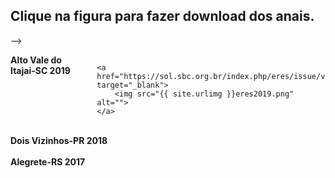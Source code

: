 ﻿---
layout: page-fullwidth
title: ""
#meta_title: "Duvidas? Entre em contato conosco"
subheadline: ""
#teaser: "Entre em contato conosco pelo e-mail #eres2020.uem@gmail.com"
permalink: "/anais/"
header:
   image_fullwidth: banner_eres2020.png
---

<h2>Clique na figura para fazer download dos anais.</h2>

<!--<div class="medium-8 columns t30">      
	<b>Maringá-PR 2020</b>
	
	<a href="" target="_blank">
		<img src="{{ site.urlimg }}banner_eres2020.png" alt="">
	</a>
</div><!-- /.medium-8.columns -->
-->
<!--<br> -->

<div class="medium-8 columns t30">      
	<b>Alto Vale do Itajai-SC 2019</b>
	
	<a href="https://sol.sbc.org.br/index.php/eres/issue/view/474" target="_blank">
		<img src="{{ site.urlimg }}eres2019.png" alt="">
	</a>
</div><!-- /.medium-8.columns -->

<br> 

<div class="medium-8 columns t30">
      <b>Dois Vizinhos-PR 2018</b>	
	<a href="https://coens.dv.utfpr.edu.br/eres/wp-content/uploads/2018/09/Anais_ERES_2018.pdf" target="_blank">
		<img src="{{ site.urlimg }}eres2018.png" alt=""></a> 
</div><!-- /.medium-8.columns -->

<br> 

<div class="medium-8 columns t30">
	<b>Alegrete-RS 2017</b>
	<a href="https://eventos.unipampa.edu.br/eres/files/2018/03/anais_eres_2017.pdf" target="_blank">  	
		<img src="{{ site.urlimg }}eres2017.png" alt="">
	</a>
</div><!-- /.medium-8.columns -->













